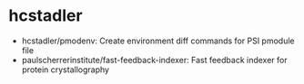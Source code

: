 # hcstadler

- hcstadler/pmodenv: Create environment diff commands for PSI pmodule file
- paulscherrerinstitute/fast-feedback-indexer: Fast feedback indexer for protein crystallography

